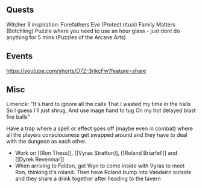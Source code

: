 ## Quests
Witcher 3 inspiration:
Forefathers Eve (Protect ritual)
Family Matters (Botchling)
Puzzle where you need to use an hour glass - just dont do anything for 5 mins (Puzzles of the Arcane Arts)

## Events
https://youtube.com/shorts/D7Z-3rikcFw?feature=share

## Misc
Limerick:
"It's hard to ignore all the calls
That I wasted my time in the halls
So I guess I'll just shrug, And use mage hand to tug
On my hot delayed blast fire balls"


Have a trap where a spell or effect goes off (maybe even in combat) where all the players consciousness get swapped around and they have to deal with the dungeon as each other.



- Work on [[Ron Thess]], [[Vyras Stratton]], [[Roland Briarfell]] and [[Dyrek Revenmar]] 
- When arriving to Feldon, get Wyn to come inside with Vyras to meet Ron, thinking it's roland. Then have Roland bump into Vandeirn outside and they share a drink together after heading to the tavern

